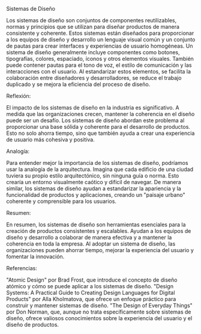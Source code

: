 Sistemas de Diseño 

Los sistemas de diseño son conjuntos de componentes reutilizables, normas y principios que se utilizan para diseñar productos de manera consistente y coherente. Estos sistemas están diseñados para proporcionar a los equipos de diseño y desarrollo un lenguaje visual común y un conjunto de pautas para crear interfaces y experiencias de usuario homogéneas.
Un sistema de diseño generalmente incluye componentes como botones, tipografías, colores, espaciado, íconos y otros elementos visuales. También puede contener pautas para el tono de voz, el estilo de comunicación y las interacciones con el usuario. Al estandarizar estos elementos, se facilita la colaboración entre diseñadores y desarrolladores, se reduce el trabajo duplicado y se mejora la eficiencia del proceso de diseño.

Reflexión:

El impacto de los sistemas de diseño en la industria es significativo. A medida que las organizaciones crecen, mantener la coherencia en el diseño puede ser un desafío. Los sistemas de diseño abordan este problema al proporcionar una base sólida y coherente para el desarrollo de productos. Esto no solo ahorra tiempo, sino que también ayuda a crear una experiencia de usuario más cohesiva y positiva.

Analogía:

Para entender mejor la importancia de los sistemas de diseño, podríamos usar la analogía de la arquitectura. Imagina que cada edificio de una ciudad tuviera su propio estilo arquitectónico, sin ninguna guía o norma. Esto crearía un entorno visualmente caótico y difícil de navegar. De manera similar, los sistemas de diseño ayudan a estandarizar la apariencia y la funcionalidad de productos y aplicaciones, creando un "paisaje urbano" coherente y comprensible para los usuarios.

Resumen:

En resumen, los sistemas de diseño son herramientas esenciales para la creación de productos consistentes y escalables. Ayudan a los equipos de diseño y desarrollo a colaborar de manera efectiva y a mantener la coherencia en toda la empresa. Al adoptar un sistema de diseño, las organizaciones pueden ahorrar tiempo, mejorar la experiencia del usuario y fomentar la innovación.

Referencias:

"Atomic Design" por Brad Frost, que introduce el concepto de diseño atómico y cómo se puede aplicar a los sistemas de diseño.
"Design Systems: A Practical Guide to Creating Design Languages for Digital Products" por Alla Kholmatova, que ofrece un enfoque práctico para construir y mantener sistemas de diseño.
"The Design of Everyday Things" por Don Norman, que, aunque no trata específicamente sobre sistemas de diseño, ofrece valiosos conocimientos sobre la experiencia del usuario y el diseño de productos.